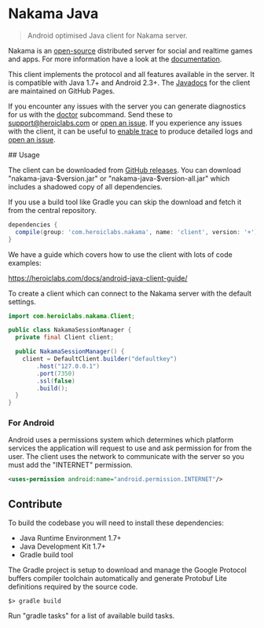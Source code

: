 Nakama Java
===========

> Android optimised Java client for Nakama server.

Nakama is an [open-source](https://github.com/heroiclabs/nakama) distributed server for social and realtime games and apps. For more information have a look at the [documentation](https://heroiclabs.com/docs/).

This client implements the protocol and all features available in the server. It is compatible with Java 1.7+ and Android 2.3+. The [Javadocs](https://heroiclabs.github.io/nakama-java/) for the client are maintained on GitHub Pages.

If you encounter any issues with the server you can generate diagnostics for us with the [doctor](https://heroiclabs.com/docs/install-server-cli/#doctor) subcommand. Send these to support@heroiclabs.com or [open an issue](https://github.com/heroiclabs/nakama/issues). If you experience any issues with the client, it can be useful to [enable trace](https://heroiclabs.com/docs/android-java-client-guide/#logs-and-errors) to produce detailed logs and [open an issue](https://github.com/heroiclabs/nakama-java/issues).

## Usage

The client can be downloaded from [GitHub releases](https://github.com/heroiclabs/nakama-java/releases). You can download "nakama-java-$version.jar" or "nakama-java-$version-all.jar" which includes a shadowed copy of all dependencies.

If you use a build tool like Gradle you can skip the download and fetch it from the central repository.

```groovy
dependencies {
  compile(group: 'com.heroiclabs.nakama', name: 'client', version: '+')
}
```

We have a guide which covers how to use the client with lots of code examples:

https://heroiclabs.com/docs/android-java-client-guide/

To create a client which can connect to the Nakama server with the default settings.

```java
import com.heroiclabs.nakama.Client;

public class NakamaSessionManager {
  private final Client client;

  public NakamaSessionManager() {
    client = DefaultClient.builder("defaultkey")
        .host("127.0.0.1")
        .port(7350)
        .ssl(false)
        .build();
  }
}
```

### For Android

Android uses a permissions system which determines which platform services the application will request to use and ask permission for from the user. The client uses the network to communicate with the server so you must add the "INTERNET" permission.

```xml
<uses-permission android:name="android.permission.INTERNET"/>
```

## Contribute

To build the codebase you will need to install these dependencies:

* Java Runtime Environment 1.7+
* Java Development Kit 1.7+
* Gradle build tool

The Gradle project is setup to download and manage the Google Protocol buffers compiler toolchain automatically and generate Protobuf Lite definitions required by the source code.

```
$> gradle build
```

Run "gradle tasks" for a list of available build tasks.
